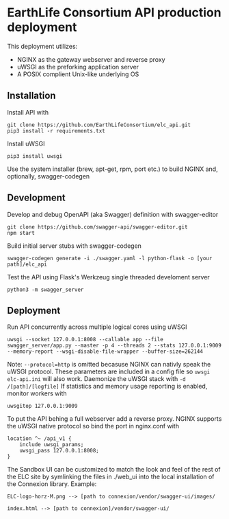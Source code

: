 # EarthLife Consortium API production deployment


This deployment utilizes:
* NGINX as the gateway webserver and reverse proxy
* uWSGI as the preforking application server
* A POSIX complient Unix-like underlying OS


## Installation
Install API with

```
git clone https://github.com/EarthLifeConsortium/elc_api.git
pip3 install -r requirements.txt
```
Install uWSGI
```
pip3 install uwsgi
```
Use the system installer (brew, apt-get, rpm, port etc.) to build NGINX and, optionally, swagger-codegen


## Development
Develop and debug OpenAPI (aka Swagger) definition with swagger-editor
```
git clone https://github.com/swagger-api/swagger-editor.git
npm start
```

Build initial server stubs with swagger-codegen
```
swagger-codegen generate -i ./swagger.yaml -l python-flask -o [your path]/elc_api
```

Test the API using Flask's Werkzeug single threaded develoment server
```
python3 -m swagger_server
```

## Deployment
Run API concurrently across multiple logical cores using uWSGI
```
uwsgi --socket 127.0.0.1:8008 --callable app --file swagger_server/app.py --master -p 4 --threads 2 --stats 127.0.0.1:9009 --memory-report --wsgi-disable-file-wrapper --buffer-size=262144
```
Note: `--protocol=http` is omitted becasuse NGINX can nativly speak the uWSGI protocol. These parameters are included in a config file so `uwsgi elc-api.ini` will also work. Daemonize the uWSGI stack with `-d /[path]/[logfile]`
If statistics and memory usage reporting is enabled, monitor workers with
```
uwsgitop 127.0.0.1:9009
```
To put the API behing a full webserver add a reverse proxy. NGINX supports the uWSGI native protocol so bind the port in nginx.conf with
```
location ^~ /api_v1 {
    include uwsgi_params;
    uwsgi_pass 127.0.0.1:8008;
}
```
The Sandbox UI can be customized to match the look and feel of the rest of the ELC site by symlinking the files in ./web_ui into the local installation of the Connexion library. Example:
```
ELC-logo-horz-M.png --> [path to connexion/vendor/swagger-ui/images/

index.html --> [path to connexion]/vendor/swagger-ui/
```

